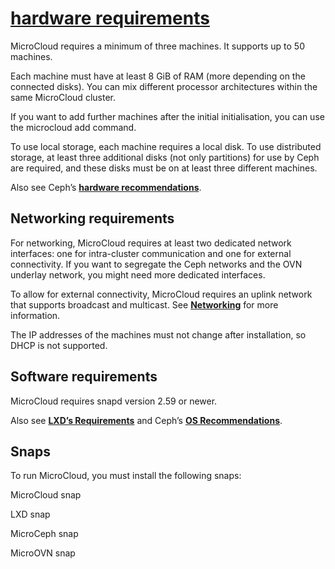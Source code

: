# **[hardware requirements](https://documentation.ubuntu.com/microcloud/stable/microcloud/reference/#hardware-requirements)**

MicroCloud requires a minimum of three machines. It supports up to 50 machines.

Each machine must have at least 8 GiB of RAM (more depending on the connected disks). You can mix different processor architectures within the same MicroCloud cluster.

If you want to add further machines after the initial initialisation, you can use the microcloud add command.

To use local storage, each machine requires a local disk. To use distributed storage, at least three additional disks (not only partitions) for use by Ceph are required, and these disks must be on at least three different machines.

Also see Ceph’s **[hardware recommendations](https://docs.ceph.com/en/latest/start/hardware-recommendations/#hardware-recommendations)**.

## Networking requirements

For networking, MicroCloud requires at least two dedicated network interfaces: one for intra-cluster communication and one for external connectivity. If you want to segregate the Ceph networks and the OVN underlay network, you might need more dedicated interfaces.

To allow for external connectivity, MicroCloud requires an uplink network that supports broadcast and multicast. See **[Networking](https://documentation.ubuntu.com/microcloud/stable/microcloud/explanation/microcloud/#explanation-networking)** for more information.

The IP addresses of the machines must not change after installation, so DHCP is not supported.

## Software requirements

MicroCloud requires snapd version 2.59 or newer.

Also see **[LXD’s Requirements](https://documentation.ubuntu.com/en/latest/lxd/requirements/#requirements)** and Ceph’s **[OS Recommendations](https://docs.ceph.com/en/latest/start/os-recommendations/)**.

## Snaps

To run MicroCloud, you must install the following snaps:

MicroCloud snap

LXD snap

MicroCeph snap

MicroOVN snap
